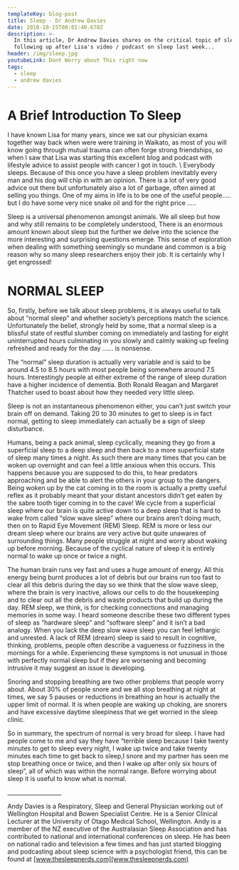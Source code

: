 ```yaml
---
templateKey: blog-post
title: Sleep - Dr Andrew Davies
date: 2018-10-15T08:01:40.678Z
description: >-
  In this article, Dr Andrew Davies shares on the critical topic of sleep
  following up after Lisa's video / podcast on sleep last week...
header: /img/sleep.jpg
youtubeLink: Dont Worry about This right now
tags:
  - sleep
  - andrew davies
---
```

# A Brief Introduction To Sleep

I have known Lisa for many years, since we sat our physician exams together way back when were were training in Waikato, as most of you will know going through mutual trauma can often forge strong friendships, so when I saw that Lisa was starting this excellent blog and podcast with lifestyle advice to assist people with cancer I got in touch. \\
Everybody sleeps. Because of this once you have a sleep problem inevitably every man and his dog will chip in with an opinion. There is a lot of very good advice out there but unfortunately also a lot of garbage, often aimed at selling you things. One of my aims in life is to be one of the useful people..... but I do have some very nice snake oil and for the right price .....

Sleep is a universal phenomenon amongst animals. We all sleep but how and why still remains to be completely understood, There is an enormous amount known about sleep but the further we delve into the science the more interesting and surprising questions emerge. This sense of exploration when dealing with something seemingly so mundane and common is a big reason why so many sleep researchers enjoy their job. It is certainly why I get engrossed!

# NORMAL SLEEP

So, firstly, before we talk about sleep problems, it is always useful to talk about “normal sleep” and whether society’s perceptions match the science. Unfortunately the belief, strongly held by some, that a normal sleep is a blissful state of restful slumber coming on immediately and lasting for eight uninterrupted hours culminating in you slowly and calmly waking up feeling refreshed and ready for the day ...... is nonsense.

The “normal” sleep duration is actually very variable and is said to be around 4.5 to 8.5 hours with most people being somewhere around 7.5 hours. Interestingly people at either extreme of the range of sleep duration have a higher incidence of dementia. Both Ronald Reagan and Margaret Thatcher used to boast about how they needed very little sleep.

Sleep is not an instantaneous phenomenon either, you can’t just switch your brain off on demand. Taking 20 to 30 minutes to get to sleep is in fact normal, getting to sleep immediately can actually be a sign of sleep disturbance. 

Humans, being a pack animal, sleep cyclically, meaning they go from a superficial sleep to a deep sleep and then back to a more superficial state of sleep many times a night. As such there are many times that you can be woken up overnight and can feel a little anxious when this occurs. This happens because you are supposed to do this, to hear predators approaching and be able to alert the others in your group to the dangers. Being woken up by the cat coming in to the room is actually a pretty useful reflex as it probably meant that your distant ancestors didn’t get eaten by the sabre tooth tiger coming in to the cave! We cycle from a superficial sleep where our brain is quite active down to a deep sleep that is hard to wake from called “slow wave sleep” where our brains aren’t doing much, then on to Rapid Eye Movement (REM) Sleep. REM is more or less our dream sleep where our brains are very active but quite unawares of surrounding things. Many people struggle at night and worry about waking up before morning. Because of the cyclical nature of sleep it is entirely normal to wake up once or twice a night.

The human brain runs vey fast and uses a huge amount of energy. All this energy being burnt produces a lot of debris but our brains run too fast to clear all this debris during the day so we think that the slow wave sleep, where the brain is very inactive, allows our cells to do the housekeeping and to clear out all the debris and waste products that build up during the day. REM sleep, we think, is for checking connections and managing memories in some way. I heard someone describe these two different types of sleep as “hardware sleep” and “software sleep” and it isn’t a bad analogy. When you lack the deep slow wave sleep you can feel lethargic and unrested. A lack of REM (dream) sleep is said to result in cognitive, thinking, problems, people often describe a vagueness or fuzziness in the mornings for a while. Experiencing these symptoms is not unusual in those with perfectly normal sleep but if they are worsening and becoming intrusive it may suggest an issue is developing.

Snoring and stopping breathing  are two other problems that people worry about. About 30% of people snore and we all stop breathing at night at times, we say 5 pauses or reductions in breathing an hour is actually the upper limit of normal. It is when people are waking up choking, are snorers and have excessive daytime sleepiness that we get worried in the sleep clinic.

So in summary, the spectrum of normal is very broad for sleep. I have had people come to me and say they have “terrible sleep because I take twenty minutes to get to sleep every night, I wake up twice and take twenty minutes each time to get back to sleep,I snore and my partner has seen me stop breathing once or twice, and then I wake up after only six hours of sleep”, all of which was within the normal range. Before worrying about sleep it is useful to know what is normal.

\_\_\_\_\_\_\_\_\_\_\_\_\_\_\_\_\_\__

Andy Davies is a Respiratory, Sleep and General Physician working out of Wellington Hospital and Bowen Specialist Centre. He is a Senior Clinical Lecturer at the University of Otago Medical School, Wellington. Andy is a member of the NZ executive of the Australasian Sleep Association and has contributed to national and international conferences on sleep. He has been on national radio and television a few times and has just started blogging and podcasting about sleep science with a psychologist friend, this can be found at [www.thesleepnerds.com](www.thesleepnerds.com)
